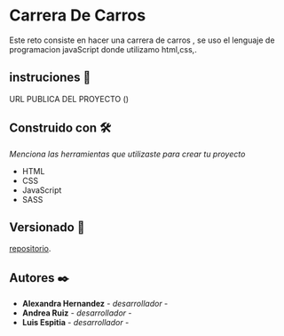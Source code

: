 # Carrera De Carros

Este reto consiste en hacer una carrera de carros , se uso  el lenguaje de programacion javaScript donde utilizamo html,css,.

## instruciones 🚀



URL PUBLICA DEL PROYECTO
()

## Construido con 🛠️

_Menciona las herramientas que utilizaste para crear tu proyecto_

* HTML
* CSS
* JavaScript
* SASS

## Versionado 📌

[repositorio]().

## Autores ✒️


* **Alexandra Hernandez** - *desarrollador* -
* **Andrea Ruiz** - *desarrollador* -
* **Luis Espitia** - *desarrollador* -

